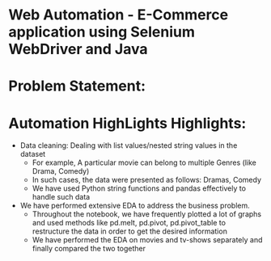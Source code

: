 # Web Automation - E-Commerce application using Selenium WebDriver and Java

# Problem Statement:

# Automation HighLights Highlights:
- Data cleaning: Dealing with list values/nested string values in the dataset
    - For example, A particular movie can belong to multiple Genres (like Drama, Comedy)
    - In such cases, the data were presented as follows: Dramas, Comedy
    - We have used Python string functions and pandas effectively to handle such data
- We have performed extensive EDA to address the business problem.
    - Throughout the notebook, we have frequently plotted a lot of graphs and used methods like pd.melt, pd.pivot, pd.pivot_table to restructure the       data in order to get the desired information
    - We have performed the EDA on movies and tv-shows separately and finally compared the two together

